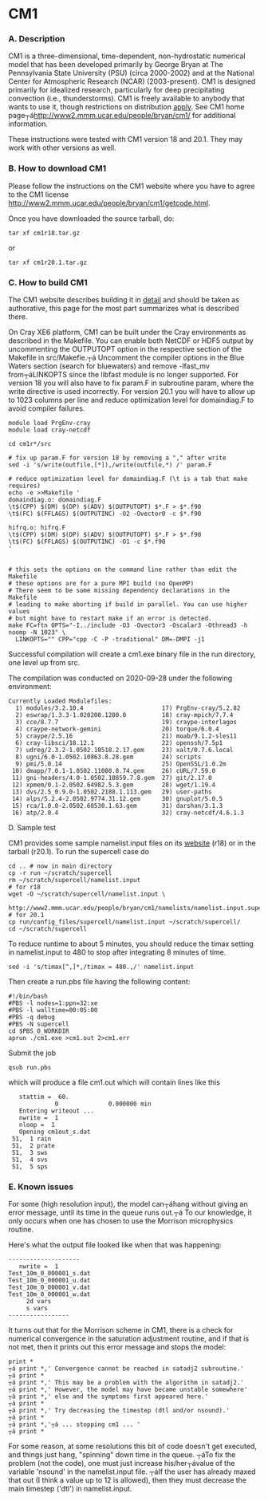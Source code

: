 # CM1

### A. Description

CM1 is a three-dimensional, time-dependent, non-hydrostatic numerical
model that has been developed primarily by George Bryan at The
Pennsylvania State University (PSU) (circa 2000-2002) and at the
National Center for Atmospheric Research (NCAR) (2003-present). CM1 is
designed primarily for idealized research, particularly for deep
precipitating convection (i.e., thunderstorms). CM1 is freely available
to anybody that wants to use it, though restrictions on distribution
[apply](http://www2.mmm.ucar.edu/people/bryan/cm1/getcode.html). See CM1
home page┬á<http://www2.mmm.ucar.edu/people/bryan/cm1/> for additional
information.

These instructions were tested with CM1 version 18 and 20.1. They may
work with other versions as well.

### B. How to download CM1

Please follow the instructions on the CM1 website where you have to
agree to the CM1 license
<http://www2.mmm.ucar.edu/people/bryan/cm1/getcode.html>.

Once you have downloaded the source tarball, do:

    tar xf cm1r18.tar.gz

or

    tar xf cm1r20.1.tar.gz

### C. How to build CM1

The CM1 website describes building it in
[detail](http://www2.mmm.ucar.edu/people/bryan/cm1/user_guide_brief.html)
and should be taken as authorative, this page for the most part
summarizes what is described there.

On Cray XE6 platform, CM1 can be built under the Cray environments as
described in the Makefile. You can enable both NetCDF or HDF5 output by
uncommenting the OUTPUTOPT option in the respective section of the
Makefile in src/Makefie.┬á Uncomment the compiler options in the Blue
Waters section (search for bluewaters) and remove -lfast_mv
from┬áLINKOPTS since the libfast module is no longer supported. For
version 18 you will also have to fix param.F in subroutine param, where
the write directive is used incorrectly. For version 20.1 you will have
to allow up to 1023 columns per line and reduce optimization level for
domaindiag.F to avoid compiler failures.

    module load PrgEnv-cray
    module load cray-netcdf

    cd cm1r*/src

    # fix up param.F for version 18 by removing a "," after write
    sed -i 's/write(outfile,[*]),/write(outfile,*) /' param.F

    # reduce optimization level for domaindiag.F (\t is a tab that make requires)
    echo -e >>Makefile '
    domaindiag.o: domaindiag.F
    \t$(CPP) $(DM) $(DP) $(ADV) $(OUTPUTOPT) $*.F > $*.f90
    \t$(FC) $(FFLAGS) $(OUTPUTINC) -O2 -Ovector0 -c $*.f90

    hifrq.o: hifrq.F
    \t$(CPP) $(DM) $(DP) $(ADV) $(OUTPUTOPT) $*.F > $*.f90
    \t$(FC) $(FFLAGS) $(OUTPUTINC) -O1 -c $*.f90
    '


    # this sets the options on the command line rather than edit the Makefile
    # these options are for a pure MPI build (no OpenMP)
    # There seem to be some missing dependency declarations in the Makefile
    # leading to make aborting if build in parallel. You can use higher values
    # but might have to restart make if an error is detected.
    make FC=ftn OPTS="-I../include -O3 -Ovector3 -Oscalar3 -Othread3 -h noomp -N 1023" \
      LINKOPTS="" CPP="cpp -C -P -traditional" DM=-DMPI -j1

Successful compilation will create a cm1.exe binary file in the run
directory, one level up from src.

The compilation was conducted on 2020-09-28 under the following
environment:

    Currently Loaded Modulefiles:
      1) modules/3.2.10.4                      17) PrgEnv-cray/5.2.82
      2) eswrap/1.3.3-1.020200.1280.0          18) cray-mpich/7.7.4
      3) cce/8.7.7                             19) craype-interlagos
      4) craype-network-gemini                 20) torque/6.0.4
      5) craype/2.5.16                         21) moab/9.1.2-sles11
      6) cray-libsci/18.12.1                   22) openssh/7.5p1
      7) udreg/2.3.2-1.0502.10518.2.17.gem     23) xalt/0.7.6.local
      8) ugni/6.0-1.0502.10863.8.28.gem        24) scripts
      9) pmi/5.0.14                            25) OpenSSL/1.0.2m
     10) dmapp/7.0.1-1.0502.11080.8.74.gem     26) cURL/7.59.0
     11) gni-headers/4.0-1.0502.10859.7.8.gem  27) git/2.17.0
     12) xpmem/0.1-2.0502.64982.5.3.gem        28) wget/1.19.4
     13) dvs/2.5_0.9.0-1.0502.2188.1.113.gem   29) user-paths
     14) alps/5.2.4-2.0502.9774.31.12.gem      30) gnuplot/5.0.5
     15) rca/1.0.0-2.0502.60530.1.63.gem       31) darshan/3.1.3
     16) atp/2.0.4                             32) cray-netcdf/4.6.1.3

D. Sample test

CM1 provides some sample namelist.input files on its
[website](http://www2.mmm.ucar.edu/people/bryan/cm1/namelists/) (r18) or
in the tarball (r20.1). To run the supercell case do

    cd .. # now in main directory
    cp -r run ~/scratch/supercell
    rm ~/scratch/supercell/namelist.input
    # for r18
    wget -O ~/scratch/supercell/namelist.input \
      http://www2.mmm.ucar.edu/people/bryan/cm1/namelists/namelist.input.supercell.r18
    # for 20.1
    cp run/config_files/supercell/namelist.input ~/scratch/supercell/
    cd ~/scratch/supercell

To reduce runtime to about 5 minutes, you should reduce the timax
setting in namelist.input to 480 to stop after integrating 8 minutes of
time.

    sed -i 's/timax[^,]*,/timax = 480.,/' namelist.input

Then create a run.pbs file having the following content:

    #!/bin/bash
    #PBS -l nodes=1:ppn=32:xe
    #PBS -l walltime=00:05:00
    #PBS -q debug
    #PBS -N supercell
    cd $PBS_O_WORKDIR
    aprun ./cm1.exe >cm1.out 2>cm1.err

Submit the job

    qsub run.pbs

which will produce a file cm1.out which will contain lines like this

       stattim =  60.
                 0              0.000000 min
       Entering writeout ...
       nwrite =  1
       nloop =  1
       Opening cm1out_s.dat
     51,  1 rain
     51,  2 prate
     51,  3 sws
     51,  4 svs
     51,  5 sps

### E. Known issues

For some (high resolution input), the model can┬áhang without giving an
error message, until its time in the queue runs out.┬á To our knowledge,
it only occurs when one has chosen to use the Morrison microphysics
routine.

Here's what the output file looked like when that was happening:

    --------------------
       nwrite =  1
    Test_10m_0_000001_s.dat
    Test_10m_0_000001_u.dat
    Test_10m_0_000001_v.dat
    Test_10m_0_000001_w.dat
         2d vars
         s vars
    -----------------

It turns out that for the Morrison scheme in CM1, there is a check for
numerical convergence in the saturation adjustment routine, and if that
is not met, then it prints out this error message and stops the model:

    print *
    ┬á print *,' Convergence cannot be reached in satadj2 subroutine.'
    ┬á print *
    ┬á print *,' This may be a problem with the algorithm in satadj2.'
    ┬á print *,' However, the model may have became unstable somewhere'
    ┬á print *,' else and the symptoms first appeared here.'
    ┬á print *
    ┬á print *,' Try decreasing the timestep (dtl and/or nsound).'
    ┬á print *
    ┬á print *,'┬á ... stopping cm1 ... '
    ┬á print *

For some reason, at some resolutions this bit of code doesn\'t get
executed, and things just hang, \"spinning\" down time in the queue. ┬áTo
fix the problem (not the code), one must just increase his/her┬ávalue of
the variable \'nsound\' in the namelist.input file. ┬áIf the user has
already maxed that out (I think a value up to 12 is allowed), then they
must decrease the main timestep (\'dtl\') in namelist.input.
